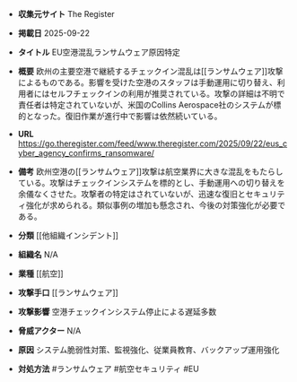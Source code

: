- **収集元サイト**
The Register

- **掲載日**
2025-09-22

- **タイトル**
EU空港混乱ランサムウェア原因特定

- **概要**
欧州の主要空港で継続するチェックイン混乱は[[ランサムウェア]]攻撃によるものである。影響を受けた空港のスタッフは手動運用に切り替え、利用者にはセルフチェックインの利用が推奨されている。攻撃の詳細は不明で責任者は特定されていないが、米国のCollins Aerospace社のシステムが標的となった。復旧作業が進行中で影響は依然続いている。

- **URL**
https://go.theregister.com/feed/www.theregister.com/2025/09/22/eus_cyber_agency_confirms_ransomware/

- **備考**
欧州空港の[[ランサムウェア]]攻撃は航空業界に大きな混乱をもたらしている。攻撃はチェックインシステムを標的とし、手動運用への切り替えを余儀なくさせた。攻撃者の特定はされていないが、迅速な復旧とセキュリティ強化が求められる。類似事例の増加も懸念され、今後の対策強化が必要である。

- **分類**
[[他組織インシデント]]

- **組織名**
N/A

- **業種**
[[航空]]

- **攻撃手口**
[[ランサムウェア]]

- **攻撃影響**
空港チェックインシステム停止による遅延多数

- **脅威アクター**
N/A

- **原因**
システム脆弱性対策、監視強化、従業員教育、バックアップ運用強化

- **対処方法**
#ランサムウェア #航空セキュリティ #EU
